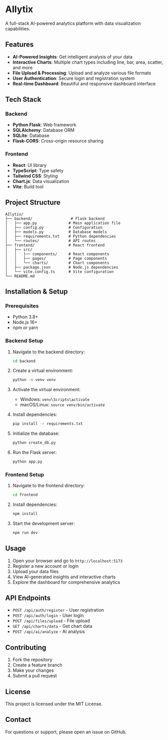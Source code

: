 # AIlytix

A full-stack AI-powered analytics platform with data visualization capabilities.

## Features

- **AI-Powered Insights**: Get intelligent analysis of your data
- **Interactive Charts**: Multiple chart types including line, bar, area, scatter, and more
- **File Upload & Processing**: Upload and analyze various file formats
- **User Authentication**: Secure login and registration system
- **Real-time Dashboard**: Beautiful and responsive dashboard interface

## Tech Stack

### Backend
- **Python Flask**: Web framework
- **SQLAlchemy**: Database ORM
- **SQLite**: Database
- **Flask-CORS**: Cross-origin resource sharing

### Frontend
- **React**: UI library
- **TypeScript**: Type safety
- **Tailwind CSS**: Styling
- **Chart.js**: Data visualization
- **Vite**: Build tool

## Project Structure

```
AIlytix/
├── backend/                 # Flask backend
│   ├── app.py              # Main application file
│   ├── config.py           # Configuration
│   ├── models.py           # Database models
│   ├── requirements.txt    # Python dependencies
│   └── routes/             # API routes
├── frontend/               # React frontend
│   ├── src/
│   │   ├── components/     # React components
│   │   ├── pages/          # Page components
│   │   └── charts/         # Chart components
│   ├── package.json        # Node.js dependencies
│   └── vite.config.ts      # Vite configuration
└── README.md
```

## Installation & Setup

### Prerequisites
- Python 3.8+
- Node.js 16+
- npm or yarn

### Backend Setup
1. Navigate to the backend directory:
   ```bash
   cd backend
   ```

2. Create a virtual environment:
   ```bash
   python -m venv venv
   ```

3. Activate the virtual environment:
   - Windows: `venv\Scripts\activate`
   - macOS/Linux: `source venv/bin/activate`

4. Install dependencies:
   ```bash
   pip install -r requirements.txt
   ```

5. Initialize the database:
   ```bash
   python create_db.py
   ```

6. Run the Flask server:
   ```bash
   python app.py
   ```

### Frontend Setup
1. Navigate to the frontend directory:
   ```bash
   cd frontend
   ```

2. Install dependencies:
   ```bash
   npm install
   ```

3. Start the development server:
   ```bash
   npm run dev
   ```

## Usage

1. Open your browser and go to `http://localhost:5173`
2. Register a new account or login
3. Upload your data files
4. View AI-generated insights and interactive charts
5. Explore the dashboard for comprehensive analytics

## API Endpoints

- `POST /api/auth/register` - User registration
- `POST /api/auth/login` - User login
- `POST /api/files/upload` - File upload
- `GET /api/charts/data` - Get chart data
- `POST /api/ai/analyze` - AI analysis

## Contributing

1. Fork the repository
2. Create a feature branch
3. Make your changes
4. Submit a pull request

## License

This project is licensed under the MIT License.

## Contact

For questions or support, please open an issue on GitHub. 